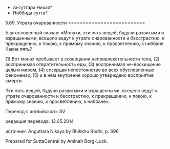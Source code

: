 * Ангуттара Никая*
* Ниббида сутта*

5\.69\. Утрата очарованности
\=\=\=\=\=\=\=\=\=\=\=\=\=\=\=\=\=\=\=\=\=\=\=\=\=\=

Благословенный сказал: «Монахи, эти пять вещей, будучи развитыми и взращенными, всецело ведут к утрате очарованности и бесстрастию, к прекращению, к покою, к прямому знанию, к просветлению, к ниббане\. Какие пять?

\(1\) Вот монах пребывает в созерцании непривлекательности тела, \(2\) воспринимая отвратительность еды, \(3\) воспринимая не\-восхищение целым миром, \(4\) созерцая непостоянство во всех обусловленных феноменах, \(5\) и в нём внутренне хорошо утверждено восприятие смерти\.

Эти пять вещей, будучи развитыми и взращенными, всецело ведут к утрате очарованности и бесстрастию, к прекращению, к покою, к прямому знанию, к просветлению, к ниббане»\.

Перевод с английского: SV

редакция перевода: 13\.05\.2014

источник: Anguttara Nikaya by Bhikkhu Bodhi, p\. 696

Prepared for SuttaCentral by Aminah Borg\-Luck\.